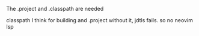 The .project and .classpath are needed

classpath I think for building
and .project without it, jdtls fails. so no neovim lsp
